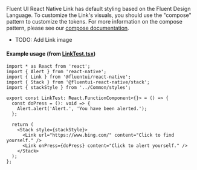 Fluent UI React Native Link has default styling based on the Fluent Design Language. To customize the Link's visuals, you should use the "compose" pattern to customize the tokens. For more information on the compose pattern, please see our [compose documentation](https://github.com/microsoft/fluentui-react-native/blob/master/packages/framework/foundation-compose/README.md).

- TODO: Add Link image

#### Example usage (from [LinkTest.tsx](https://github.com/microsoft/fluentui-react-native/blob/master/apps/fluent-tester/src/RNTester/TestComponents/Link/LinkTest.tsx))

```
import * as React from 'react';
import { Alert } from 'react-native';
import { Link } from '@fluentui/react-native';
import { Stack } from '@fluentui-react-native/stack';
import { stackStyle } from '../Common/styles';

export const LinkTest: React.FunctionComponent<{}> = () => {
  const doPress = (): void => {
    Alert.alert('Alert.', 'You have been alerted.');
  };

  return (
    <Stack style={stackStyle}>
      <Link url="https://www.bing.com/" content="Click to find yourself." />
      <Link onPress={doPress} content="Click to alert yourself." />
    </Stack>
  );
};
```
